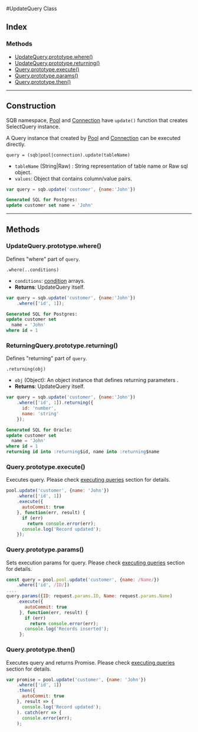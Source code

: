 #UpdateQuery Class

## Index

### Methods
- [UpdateQuery.prototype.where()](#updatequeryprototypewhere)
- [UpdateQuery.prototype.returning()](#updatequeryprototypereturning)
- [Query.prototype.execute()](#queryprototypeexecute)
- [Query.prototype.params()](#queryprototypeparams)
- [Query.prototype.then()](#queryprototypethen)

<hr/>

## Construction

SQB namespace, [Pool](connection/Pool.md) and [Connection](connection/Connection.md) have `update()` function that creates SelectQuery instance.

A Query instance that created by [Pool](connection/Pool.md) and [Connection](connection/Connection.md) can be executed directly.

`query = (sqb|pool|connection).update(tableName)`


- `tableName` (String|Raw) : String representation of table name or Raw sql object.
- `values`: Object that contains column/value pairs.

```js
var query = sqb.update('customer', {name:'John'})
```

```sql
Generated SQL for Postgres:
update customer set name = 'John'
```

<hr/>

## Methods

### UpdateQuery.prototype.where() 
Defines "where" part of `query`.

`.where(..conditions)`

- `conditions`: [condition](query-builder/operators.md) arrays.
- **Returns**: UpdateQuery itself.

```js
var query = sqb.update('customer', {name:'John'})
    .where(['id', 1]);
```
```sql
Generated SQL for Postgres:
update customer set
  name = 'John'
where id = 1
```

### ReturningQuery.prototype.returning() 
Defines "returning" part of `query`.

`.returning(obj)`

- `obj` (Object): An object instance that defines returning parameters
.
- **Returns**: UpdateQuery itself.

```js
var query = sqb.update('customer', {name:'John'})
    .where(['id', 1]).returning({
      id: 'number',
      name: 'string'
    });
```
```sql
Generated SQL for Oracle:
update customer set
  name = 'John'
where id = 1
returning id into :returning$id, name into :returning$name
```


### Query.prototype.execute()
Executes query. Please check [executing queries](connection/executing-queries.md) section for details.

```js
pool.update('customer', {name: 'John'})
    .where(['id', 1])
    .execute({
      autoCommit: true
    }, function(err, result) {
      if (err)
        return console.error(err);
      console.log('Record updated');
    });
```

### Query.prototype.params() 
Sets execution params for query. Please check [executing queries](connection/executing-queries.md) section for details.

```js
const query = pool.pool.update('customer', {name: /Name/})    
    .where(['id', /ID/])
....    
query.params({ID: request.params.ID, Name: request.params.Name)    
    .execute({
       autoCommit: true
     }, function(err, result) {
       if (err)
         return console.error(err);
       console.log('Records inserted');
     };
```



### Query.prototype.then()
Executes query and returns Promise. Please check [executing queries](connection/executing-queries.md) section for details.

```js
var promise = pool.update('customer', {name: 'John'})    
    .where(['id', 1])
    .then({
      autoCommit: true
    }, result => {
      console.log('Record updated');
    ). catch(err => {
      console.error(err);
    );
```
